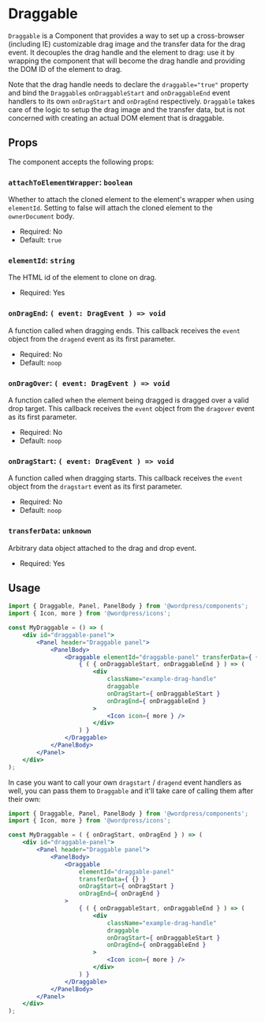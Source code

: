 # Draggable

`Draggable` is a Component that provides a way to set up a cross-browser (including IE) customizable drag image and the transfer data for the drag event. It decouples the drag handle and the element to drag: use it by wrapping the component that will become the drag handle and providing the DOM ID of the element to drag.

Note that the drag handle needs to declare the `draggable="true"` property and bind the `Draggable`s `onDraggableStart` and `onDraggableEnd` event handlers to its own `onDragStart` and `onDragEnd` respectively. `Draggable` takes care of the logic to setup the drag image and the transfer data, but is not concerned with creating an actual DOM element that is draggable.

## Props

The component accepts the following props:

### `attachToElementWrapper`: `boolean`

Whether to attach the cloned element to the element's wrapper when using `elementId`. Setting to false will attach the cloned element to the `ownerDocument` body.

-   Required: No
-   Default: `true`

### `elementId`: `string`

The HTML id of the element to clone on drag.

-   Required: Yes

### `onDragEnd`: `( event: DragEvent ) => void`

A function called when dragging ends. This callback receives the `event` object from the `dragend` event as its first parameter.

-   Required: No
-   Default: `noop`

### `onDragOver`: `( event: DragEvent ) => void`

A function called when the element being dragged is dragged over a valid drop target. This callback receives the `event` object from the `dragover` event as its first parameter.

-   Required: No
-   Default: `noop`

### `onDragStart`: `( event: DragEvent ) => void`

A function called when dragging starts. This callback receives the `event` object from the `dragstart` event as its first parameter.

-   Required: No
-   Default: `noop`

### `transferData`: `unknown`

Arbitrary data object attached to the drag and drop event.

-   Required: Yes

## Usage

```jsx
import { Draggable, Panel, PanelBody } from '@wordpress/components';
import { Icon, more } from '@wordpress/icons';

const MyDraggable = () => (
	<div id="draggable-panel">
		<Panel header="Draggable panel">
			<PanelBody>
				<Draggable elementId="draggable-panel" transferData={ {} }>
					{ ( { onDraggableStart, onDraggableEnd } ) => (
						<div
							className="example-drag-handle"
							draggable
							onDragStart={ onDraggableStart }
							onDragEnd={ onDraggableEnd }
						>
							<Icon icon={ more } />
						</div>
					) }
				</Draggable>
			</PanelBody>
		</Panel>
	</div>
);
```

In case you want to call your own `dragstart` / `dragend` event handlers as well, you can pass them to `Draggable` and it'll take care of calling them after their own:

```jsx
import { Draggable, Panel, PanelBody } from '@wordpress/components';
import { Icon, more } from '@wordpress/icons';

const MyDraggable = ( { onDragStart, onDragEnd } ) => (
	<div id="draggable-panel">
		<Panel header="Draggable panel">
			<PanelBody>
				<Draggable
					elementId="draggable-panel"
					transferData={ {} }
					onDragStart={ onDragStart }
					onDragEnd={ onDragEnd }
				>
					{ ( { onDraggableStart, onDraggableEnd } ) => (
						<div
							className="example-drag-handle"
							draggable
							onDragStart={ onDraggableStart }
							onDragEnd={ onDraggableEnd }
						>
							<Icon icon={ more } />
						</div>
					) }
				</Draggable>
			</PanelBody>
		</Panel>
	</div>
);
```
